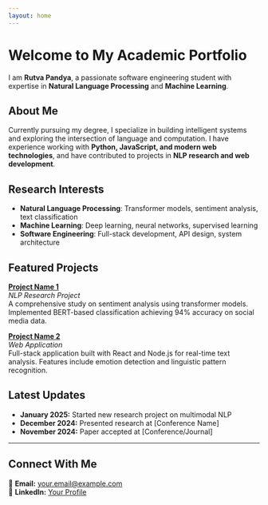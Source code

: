 ```yaml
---
layout: home
---
```


# Welcome to My Academic Portfolio

I am **Rutva Pandya**, a passionate software engineering student with expertise in **Natural Language Processing** and **Machine Learning**. 

## About Me

Currently pursuing my degree, I specialize in building intelligent systems and exploring the intersection of language and computation. I have experience working with **Python, JavaScript, and modern web technologies**, and have contributed to projects in **NLP research and web development**.

## Research Interests

- **Natural Language Processing**: Transformer models, sentiment analysis, text classification
- **Machine Learning**: Deep learning, neural networks, supervised learning  
- **Software Engineering**: Full-stack development, API design, system architecture

## Featured Projects

**[Project Name 1](https://github.com/Rutva-Pandya/project1)**  
*NLP Research Project*  
A comprehensive study on sentiment analysis using transformer models. Implemented BERT-based classification achieving 94% accuracy on social media data.

**[Project Name 2](https://github.com/Rutva-Pandya/project2)**  
*Web Application*  
Full-stack application built with React and Node.js for real-time text analysis. Features include emotion detection and linguistic pattern recognition.

## Latest Updates

- **January 2025:** Started new research project on multimodal NLP
- **December 2024:** Presented research at [Conference Name]
- **November 2024:** Paper accepted at [Conference/Journal]

---

## Connect With Me

📧 **Email:** [your.email@example.com](mailto:your.email@example.com)  
💼 **LinkedIn:** [Your Profile](https://linkedin.com/in/yourprofile)